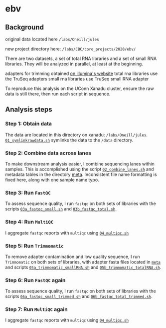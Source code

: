 # ebv

## Background

original data located here
`/labs/Oneill/jules`

new project directory here:
`/labs/CBC/core_projects/2020/ebv/`


There are two datasets, a set of total RNA libraries and a set of small RNA libraries. They will be analyzed in parallel, at least at the beginning. 

adapters for trimming obtained [on illumina's website](https://support.illumina.com/bulletins/2016/12/what-sequences-do-i-use-for-adapter-trimming.html)
total rna libraries use the TruSeq adapters
small rna libraries use TruSeq small RNA adapter

To reproduce this analysis on the UConn Xanadu cluster, ensure the raw data is still there, then run each script in sequence. 

## Analysis steps

### Step 1: Obtain data

The data are located in this directory on xanadu: `/labs/Oneill/jules`. [`01_symlinkrawdata.sh`](/scripts/01_symlinkrawdata.sh) symlinks the data to the `/data` directory. 

### Step 2: Combine data across lanes

To make downstream analysis easier, I combine sequencing lanes within samples. This is accomplished using the script [`02_combine_lanes.sh`](/scripts/02_combine_lanes.sh) and metadata tables in the directory [meta](/meta). Inconsistent file name formatting is fixed here, along with one sample name typo. 

### Step 3: Run `FastQC`

To assess sequence quality, I run `fastqc` on both sets of libraries with the scripts [`03a_fastqc_small.sh`](/scripts/03a_fastqc_small.sh) and [`03b_fastqc_total.sh`](/scripts/03b_fastqc_total.sh). 

### Step 4: Run `MultiQC`

I aggregate `fastqc` reports with `multiqc` using [`04_multiqc.sh`](/scripts/04_multiqc.sh)

### Step 5: Run `Trimmomatic`

To remove adapter contamination and low quality sequence, I run `Trimmomatic` on both sets of libraries, with adapter fasta files located in [`meta`](/meta) and scripts [`05a_trimmomatic_smallRNA.sh`](/scripts/05a_trimmomatic_smallRNA.sh) and [`05b_trimmomatic_totalRNA.sh`](/scripts/05b_trimmomatic_totalRNA.sh). 

### Step 6: Run `FastQC` again

To assess sequence quality, I run `fastqc` on both sets of libraries with the scripts [`06a_fastqc_small_trimmed.sh`](/scripts/06a_fastqc_small_trimmed.sh) and [`06b_fastqc_total_trimmed.sh`](/scripts/06b_fastqc_total_trimmed.sh). 

### Step 7: Run `MultiQC` again

I aggregate `fastqc` reports with `multiqc` using [`04_multiqc.sh`](/scripts/04_multiqc.sh)
